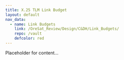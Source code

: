 ```yaml
---
title: X.25 TLM Link Budget
layout: default
nav_data:
  - name: Link Budgets
    link: /OreSat_Review/Design/C&DH/Link_Budgets/
    repo: /vault
    defcolor: red
---
```



Placeholder for content...
